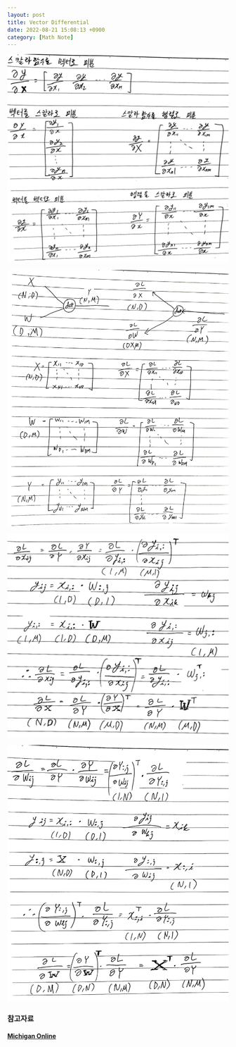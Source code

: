 ```yaml
---
layout: post
title: Vector Differential
date: 2022-08-21 15:08:13 +0900
category: [Math Note]
---
```


![vector_diff_0](/assets/img/Math_Note/VectorDifferential/vector_diff_0.jpg)

![vector_diff_1](/assets/img/Math_Note/VectorDifferential/vector_diff_1.jpg)

![vector_diff_2](/assets/img/Math_Note/VectorDifferential/vector_diff_2.jpg)

![vector_diff_3](/assets/img/Math_Note/VectorDifferential/vector_diff_3.jpg)

### 참고자료
#### [Michigan Online](https://www.youtube.com/watch?v=dB-u77Y5a6A)